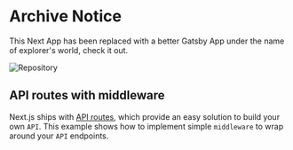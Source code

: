 # Archive Notice

This Next App has been replaced with a better Gatsby App under the name of explorer's world, check it out.

![Repository](github.com/AbhijithGanesh/explorers-world)

## API routes with middleware

Next.js ships with [API routes](https://github.com/vercel/next.js#api-routes), which provide an easy solution to build your own `API`. This example shows how to implement simple `middleware` to wrap around your `API` endpoints.

